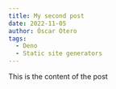 ```yaml
---
title: My second post
date: 2022-11-05
author: Óscar Otero
tags:
  - Deno
  - Static site generators
---
```


This is the content of the post

